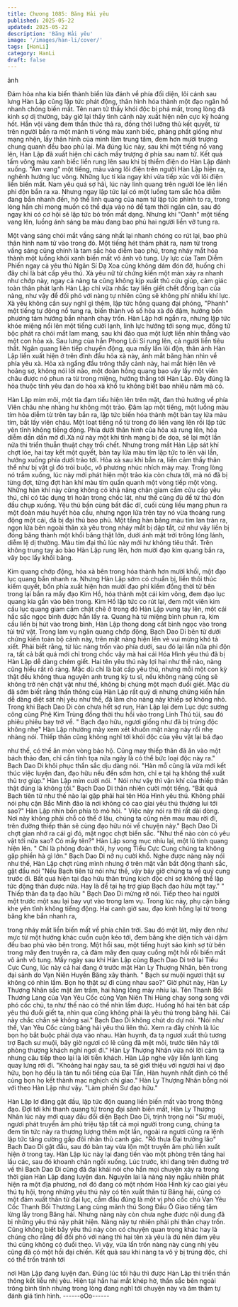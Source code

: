 ```yaml
---
title: Chương 1085: Băng Hải yêu
published: 2025-05-22
updated: 2025-05-22
description: 'Băng Hải yêu'
image: '/images/han-li/cover/'
tags: [HanLi]
category: HanLi
draft: false
---
```


ảnh

Đám hỏa nha kia biến thành biển lửa đánh về phía đối diện, lôi
cánh sau lưng Hàn Lập cũng lập tức phát động, thân hình hóa
thành một đạo ngân hồ nhanh chóng biến mất.
Tên nam tử thấy khói độc bị phá mất, trong lòng đã kinh sợ dị
thường, bây giờ lại thấy tình cảnh này xuất hiện nên cực kỳ
hoảng hốt. Hắn vội vàng đem thần thức thả ra, đồng thời lưỡng
thủ kết quyết, từ trên người bắn ra một mảnh ti võng màu xanh
biếc, phảng phất giống như mạng nhện, lấy thân hình của mình
làm trung tâm, đem hơn mười trượng chung quanh đều bao phủ
lại.
Mà đúng lúc này, sau khi một tiếng nổ vang lên, Hàn Lập đã xuất
hiện chỉ cách mấy trượng ở phía sau nam tử. Kết quả tấm võng
màu xanh biếc liền rung lên sau khi bị thiểm điện do Hàn Lập
đánh xuống.
"Ầm vang" một tiếng, màu vàng lôi điện trên người Hàn Lập hiện
ra, nghênh hướng lục võng.
Những lục ti kia ngay khi vừa tiếp xúc với lôi điện liền biến mất.
Nam yêu quá sợ hãi, lúc này linh quang trên người lóe lên liền phi
độn bắn ra xa.
Nhưng ngay lập tức lại có một luồng tam sắc hỏa diễm đang bắn
nhanh đến, hộ thể linh quang của nam tử lập tức phình to ra,
trong lòng hắn chỉ mong muốn có thể dựa vào nó để tạm thời
ngăn cản, sau đó ngay khi có cơ hội sẽ lập tức bỏ trốn mất dạng.
Nhưng khi "Oanh" một tiếng vang lên, luồng ánh sáng ba màu
đang bao phủ hai người liền vỡ tung ra.

Một vàng sáng chói mắt vầng sáng nhất lại nhanh chóng co rút
lại, bao phủ thân hình nam tử vào trong đó.
Một tiếng hét thảm phát ra, nam tử trong vầng sáng cũng chính là
tam sắc hỏa diễm bao phủ, trong nháy mắt hóa thành một luồng
khói xanh biến mất vô ảnh vô tung.
Uy lực của Tam Diễm Phiến ngay cả yêu thú Ngân Sí Dạ Xoa
cũng không dám đón đở, huống chi đây chỉ là bát cấp yêu thú.
Xà yêu nữ tử chứng kiến một màn xảy ra nhanh như chớp này,
ngay cả nàng ta cũng không kịp xuất thủ cứu giúp, cảm giác toàn
thân phát lạnh
Hàn Lập chỉ vừa nhấc tay liền giết chết đồng bạn của nàng, như
vậy để đối phó với nàng tự nhiên cũng sẽ không phí nhiều khí lực.
Xà yêu không cần suy nghĩ gì thêm, lập tức hồng quang đại
phóng, "Phanh" một tiếng tự động nổ tung ra, biến thành vô số
hỏa xà đỏ đậm, hướng bốn phương tám hướng bắn nhanh chạy
trốn.
Hàn Lập hơi ngẩn ra, nhưng lập tức khóe miệng nổi lên một tiếng
cười lạnh, linh lực hướng tới song mục, đồng tử bộc phát ra chói
mắt lam mang, sau khi đảo qua một lượt liền nhìn thẳng vào một
con hỏa xà.
Sau lưng của hắn Phong Lôi Sí rung lên, cả người liền tiêu thất.
Ngân quang liên tiếp chuyển động, qua mấy lần lôi độn, thân ảnh
Hàn Lập liền xuất hiện ở trên đỉnh đầu hỏa xà này, ánh mắt băng
hàn nhìn về phía yêu xà.
Hỏa xà ngẩng đầu trông thấy cảnh này, hai mắt hiện lên vẻ hoảng
sợ, không nói lời nào, một đoàn hồng quang bao vây lấy một viên
châu được nó phun ra từ trong miệng, hướng thẳng tới Hàn Lập.
Đây đúng là hỏa thuộc tính yêu đan do hỏa xà khổ tu không biết
bao nhiêu năm mà có.

Hàn Lập mím môi, một tia đạm tiếu hiện lên trên mặt, đan thủ
hướng về phía Viên châu nhẹ nhàng hư không một trảo.
Đâm lạp một tiếng, một luồng màu tím hỏa diễm từ trên tay bắn
ra, lập tức biến hóa thành một bàn tay lửa màu tím, bắt lấy viên
châu.
Một loạt tiếng nổ từ trong đó liền vang lên rồi lập tức yên tĩnh
không tiếng động. Phía dưới thân hình của hỏa xà rung lên, hỏa
diễm dần dần mờ đi.Xà nữ này một khi tính mạng bị đe dọa, sẽ lại
một lần nữa thi triển thuẫn thuật chạy trối chết.
Nhưng trong mắt Hàn Lập sát khí chợt lóe, hai tay kết một quyết,
bàn tay lửa màu tím lập tức to lên vài lần, hướng xuống phía dưới
trảo tới.
Hỏa xà sau khi bắn ra, liền cảm thấy thân thể như bị vật gì đó trói
buộc, vô phương nhúc nhích mảy may.
Trong lòng nó trầm xuống, lúc này mới phát hiện một trảo kia còn
chưa tới, mà nó đã bị từng đợt, từng đợt hàn khí màu tím quấn
quanh một vòng tiếp một vòng.
Những hàn khí này cũng không có khả năng chân giam cầm cửu
cấp yêu thú, chỉ có tác dụng trì hoãn trong chốc lát, như thế cũng
đủ để tử thủ đón đầu chụp xuống.
Yêu thú bần cùng bất đắc dĩ, cuối cùng liều mạng phun ra một
đoàn máu huyết hỏa cầu, nhưng ngọn lửa trên tay nó vừa thoáng
rung động một cái, đã bị đại thủ bao phủ.
Một tầng hàn băng màu tím lan tràn ra, ngọn lửa bên ngoài thân
xà yêu trong nháy mắt bị dập tắt, cứ như vậy liền bị đóng băng
thành một khối băng thật lớn, dưới ánh mặt trời trông lóng lánh,
diễm lệ dị thường.
Màu tím đại thủ lúc này mới hư không tiêu thất.
Trên không trung tay áo bào Hàn Lập rung lên, hơn mười đạo kim
quang bắn ra, vây bọc lấy khối băng.

Kim quang chớp động, hỏa xà bên trong hóa thành hơn mười
khối, một đạo lục quang bắn nhanh ra.
Nhưng Hàn Lập sớm có chuẩn bị, liền thôi thúc kiếm quyết, bốn
phía xuất hiện hơn mười đạo phi kiếm đồng thời từ bên trong lại
bắn ra mấy đạo Kim Hồ, hóa thành một cái kim võng, đem đạo lục
quang kia gắn vào bên trong.
Kim Hồ lập tức co rút lại, đem một viên kim cầu lục quang giam
cầm chặt chẽ ở trong đó
Hàn Lập vung tay lên, một cái hắc sắc ngọc bình được hắn lấy ra.
Quang hà từ miệng bình phun ra, kim cầu liền bị hút vào trong
bình, Hàn Lập thong dong cất bình ngọc vào trong túi trữ vật.
Trong lam vụ ngân quang chớp động, Bạch Dao Di bên từ dưới
chứng kiến toàn bộ cảnh này, trên mặt nàng hiện lên vẻ vui mừng
khó tả xiết.
Phải biết rằng, từ lúc nàng trốn vào phía dưới, sau đó lại lần nữa
phi độn ra, tất cả bất quá mới chỉ trong chốc vậy mà hai cái Hóa
Hình yêu thú đã bị Hàn Lập dễ dàng chém giết. Hai tên yêu thú
này lợi hại như thế nào, nàng cũng hiểu rất rõ ràng. Mặc dù chỉ là
bát cấp yêu thú, nhưng mỗi một con kỳ thật đều không thua
nguyên anh trung kỳ tu sĩ, nếu không nàng cũng sẽ không trở nên
chật vật như thế, không bị chúng một mạch đuổi giết.
Mặc dù đã sớm biết rằng thần thông của Hàn Lập rất quỷ dị
nhưng chứng kiến hắn dễ dàng diệt sát nhị yêu như thế, đã làm
cho nàng này khiếp sợ không nhỏ.
Trong khi Bạch Dao Di còn chưa hết sợ run, Hàn Lập lại đem Lục
dực sương công cùng Phệ Kim Trùng đồng thời thu hồi vào trong
Linh Thú túi, sau đó phiêu phiêu bay trở về.
" Bạch đạo hữu, ngươi giống như đã bị trúng độc không nhẹ" Hàn
Lập nhướng mày xem xét khuôn mặt nàng này rồi nhẹ nhàng nói.
Thiếp thân cũng không nghĩ tới khói độc của yêu vật lại bá đạo

như thế, có thể ăn mòn vòng bảo hộ. Cũng may thiếp thân đã ăn
vào một bách thảo đan, chỉ cần tĩnh tọa nửa ngày là có thể bức
loại độc này ra." Bạch Dao Di khôi phục thần sắc dịu dàng nói.
"Hàn mỗ cũng là vừa mới kết thúc việc luyện đan, đạo hữu nếu
đến sớm hơn, chỉ e tại hạ không thể xuất thủ trợ giúp." Hàn Lập
mỉm cười nói.
" Nói như vậy thì vận khí của thiếp thân thật đúng là không tồi."
Bạch Dao Di thản nhiên cười một tiếng.
"Bất quá Bạch tiên tử như thế nào lại gặp phải hai tên Hóa Hình
yêu thú. Không phải nói phụ cận Bắc Minh đảo là nơi không có
cao giai yêu thú thường lui tới sao?" Hàn Lập nhìn bốn phía tò mò
hỏi.
" Việc này nói ra thì rất dài dòng. Nơi này không phải chỗ có thể ở
lâu, chúng ta cũng nên mau mau rời đi, trên đường thiếp thân sẽ
cùng đạo hữu nói về chuyện này." Bạch Dao Di chợt gian nhớ ra
cái gì đó, mặt ngọc chợt biến sắc.
"Như thế nào còn có yêu vật tới nữa sao? Có mấy tên?" Hàn Lập
song mục nhíu lại, một lũ tinh quang hiện lên.
" Chỉ là phỏng đoán thôi, hy vọng Tiểu Cực Cung chúng ta không
gặp phiền hà gì lớn." Bạch Dao Di nở nụ cười khổ.
Nghe được nàng này nói như thế, Hàn Lập chợt rùng mình nhưng
ở trên mặt vẫn bất động thanh sắc, gật đầu nói
"Nếu Bạch tiên tử nói như thế, vậy bây giờ chúng ta về quý cung
trước đi. Bất quá hiện tại đạo hữu thân trúng kịch độc chỉ sợ
không thể lập tức động thân được nữa. Hay là để tại hạ trợ giúp
Bạch đạo hữu một tay."
" Thiếp thân đa tạ đạo hữu " Bạch Dao Di mừng rỡ nói. Tiếp theo
hai người một trước một sau lại bay vụt vào trong lam vụ.
Trong lúc này, phụ cận băng khe yên tĩnh không tiếng động. Hai
canh giờ sau, đạo kinh hồng lại từ trong băng khe bắn nhanh ra,

trong nháy mắt liền biến mất về phía chân trời.
Sau đó một lát, mây đen như mực từ một hướng khác cuồn cuộn
kéo tới, đem băng khe diện tích vài dặm đều bao phủ vào bên
trong.
Một hồi sau, một tiếng huýt sáo kinh sợ từ bên trong mây đen
truyền ra, cả đám mây đen quay cuồng một hồi rồi biến mất vô
ảnh vô tung.
Mấy ngày sau khi Hàn Lập cùng Bạch Dao Di trở lại Tiểu Cực
Cung, lúc này cả hai đang ở trước mặt Hàn Ly Thượng Nhân, bên
trong đại sảnh do Vạn Niên Huyền Băng xây thành.
" Bạch sư muội ngươi thật sự không có nhìn lầm. Bọn họ thật sự
đi cùng nhau sao?" Giờ phút này, Hàn Ly Thượng Nhân sắc mặt
âm trầm, hai hàng lông mày nhíu lại.
Tên Thanh Bối Thương Lang của Vạn Yêu Cốc cùng Vạn Niên
Thi Hùng chạy song song với phó cốc chủ, ta như thế nào có thể
nhìn lầm được. Huống hồ hai tên bát cấp yêu thú đuổi giết ta, nhìn
qua cũng không phải là yêu thú trong băng hải. Cái này chắc chắn
sẽ không sai." Bạch Dao Di không chút do dự nói.
"Nói như thế, Vạn Yêu Cốc cùng băng hải yêu thú liên thủ. Xem
ra đây chính là lúc bọn họ bắt buộc phải dựa vào nhau. Hàn
huynh, đa tạ ngươi xuất thủ tương trợ Bạch sư muội, bây giờ
ngươi có lẽ cũng đã mệt mỏi, trước tiên hãy tới phòng thượng
khách nghỉ ngơi đi." Hàn Ly Thượng Nhân vừa nói lời cảm tạ
nhưng câu tiếp theo lại là lời tiễn khách.
Hàn Lập nghe vậy liền lạnh lùng quay lưng rời đi.
"Khoảng hai ngày sau, ta sẽ giới thiệu với ngươi hai vị đạo hữu,
bọn họ đều là tán tu nổi tiếng của Đại Tấn, Hàn huynh nhất định
có thể cùng bọn họ kết thành mạc nghịch chi giao." Hàn Ly
Thượng Nhân bỗng nói với theo Hàn Lập như vậy.
"Làm phiền Sư đạo hữu."

Hàn Lập lơ đãng gật đầu, lập tức độn quang liền biến mất vào
trong thông đạo.
Đợi tới khi thanh quang từ trong đại sảnh biến mất, Hàn Ly
Thượng Nhân lúc này mới quay đầu đối diện Bạch Dao Di, trịnh
trọng nói
"Sư muội, ngươi phát truyền âm phù triệu tập tất cả mọi người
trong cung, chúng ta đem tin tức này ra thương lượng thêm một
lần, ngoài ra ngươi cũng ra lệnh lập tức tăng cường gấp đôi nhân
thủ canh gác.
"Rõ thưa Đại trưởng lão" Bạch Dao Di gật đầu, sau đó bàn tay
vừa lộn một truyền âm phù liền xuất hiện ở trong tay.
Hàn Lập lúc này lại đang tiến vào một phòng trên tầng hai lầu các,
sau đó khoanh chân ngồi xuống.
Lúc trước, khi đang trên đường trở về thì Bạch Dao Di cũng đã
đại khái nói cho hắn mọi chuyện xảy ra trong thời gian Hàn Lập
đang luyện đan.
Nguyên lai là nàng này ngẫu nhiên phát hiện ra một địa phương,
nơi đó đang có một nhóm Hóa Hình kỳ cao giai yêu thú tụ hội,
trong những yêu thú này có tên xuất thân từ Băng hải, cũng có
một đám xuất thân từ đại lục, cầm đầu đúng là một vị phó cốc chủ
Vạn Yêu Cốc Thanh Bối Thương Lang cùng mãnh thú Song Đầu
Ô Giao tiếng tăm lừng lẫy trong Băng hải.
Nhưng nàng này còn chưa nghe được nội dung đã bị những yêu
thú này phát hiện. Nàng này tự nhiên phải phi thân chạy trốn.
Cũng không biết bầy yêu thú này còn có chuyện quan trọng khác
hay là chúng cho rằng để đối phó với nàng thì hai tên xà yêu là đủ
nên đám yêu thú cũng không có đuổi theo.
Vì vậy, vừa lẩn trốn nàng này cùng nhị yêu cũng đã có một hồi đại
chiến.
Kết quả sau khi nàng ta vô ý bị trúng độc, chỉ có thể trốn tránh tới

nơi Hàn Lập đang luyện đan.
Đúng lúc tối hậu thì được Hàn Lập thi triển thần thông kết liễu nhị
yêu.
Hiện tại hắn hai mắt khép hờ, thần sắc bên ngoài trông bình tĩnh
nhưng trong lòng đang nghĩ tới chuyện này và âm thầm tự đánh
giá tình hình.
------oOo------
